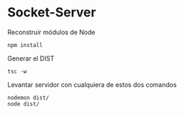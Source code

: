 # Socket-Server

Reconstruir módulos de Node
```
npm install
```

Generar el DIST
```
tsc -w
```

Levantar servidor con cualquiera de estos dos comandos
```
nodemon dist/
node dist/
```